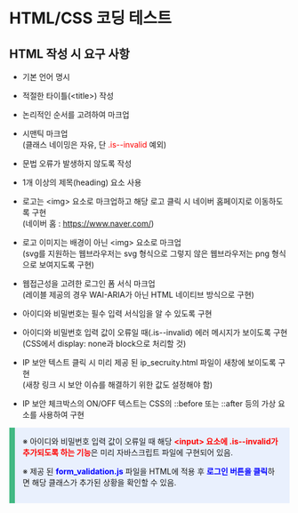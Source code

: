 # HTML/CSS 코딩 테스트

## HTML 작성 시 요구 사항
- 기본 언어 명시
- 적절한 타이틀(&lt;title&gt;) 작성
- 논리적인 순서를 고려하여 마크업
- 시맨틱 마크업   
(클래스 네이밍은 자유, 단 <span style="color: #f00">.is--invalid</span> 예외)  

- 문법 오류가 발생하지 않도록 작성
- 1개 이상의 제목(heading) 요소 사용
- 로고는 &lt;img&gt; 요소로 마크업하고 해당 로고 클릭 시 네이버 홈페이지로 이동하도록 구현  
(네이버 홈 : https://www.naver.com/)  

- 로고 이미지는 배경이 아닌 &lt;img&gt; 요소로 마크업  
(svg를 지원하는 웹브라우저는 svg 형식으로 그렇지 않은 웹브라우저는 png 형식으로 보여지도록 구현)  

- 웹접근성을 고려한 로그인 폼 서식 마크업  
(레이블 제공의 경우 WAI-ARIA가 아닌 HTML 네이티브 방식으로 구현)  

- 아이디와 비밀번호는 필수 입력 서식임을 알 수 있도록 구현  
- 아이디와 비밀번호 입력 값이 오류일 때(.is--invalid) 에러 메시지가 보이도록 구현   
(CSS에서 display: none과 block으로 처리할 것)  

- IP 보안 텍스트 클릭 시 미리 제공 된 ip_secruity.html 파일이 새창에 보이도록 구현  
(새창 링크 시 보안 이슈를 해결하기 위한 값도 설정해야 함)  

- IP 보안 체크박스의 ON/OFF 텍스트는 CSS의 ::before 또는 ::after 등의 가상 요소를 사용하여 구현  

<div style="padding: 1em; background: #e9f0fd; border-left: 10px solid #42b983">
&#8251; 아이디와 비밀번호 입력 값이 오류일 때 해당 <span style="color:#f00;font-weight: bold">&lt;input&gt; 요소에 .is--invalid가 추가되도록 하는 기능</span>은 미리 자바스크립트 파일에 구현되어 있음.  

&#8251; 제공 된 <span style="color: #00f; font-weight: bold">form_validation.js</span> 파일을 HTML에 적용 후 <span style="color: #00f; font-weight: bold">로그인 버튼을 클릭</span>하면 해당 클래스가 추가된 상황을 확인할 수 있음.
</div>


